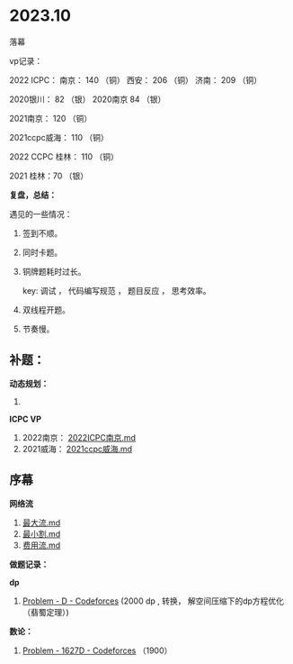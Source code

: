 # 2023.10

落幕

vp记录： 

2022 ICPC：
南京： 140 （铜）
西安： 206 （铜）
济南： 209 （铜）

2020银川： 82 （银）
2020南京   84 （银）

2021南京： 120 （铜）

2021ccpc威海： 110 （铜）

2022 CCPC
桂林： 110 （铜）

2021
桂林：70 （银）


**复盘，总结：**

遇见的一些情况：

1. 签到不顺。

2. 同时卡题。

3. 铜牌题耗时过长。

   key: 调试 ， 代码编写规范 ， 题目反应 ， 思考效率。

4. 双线程开题。

5. 节奏慢。

## 补题：

**动态规划：**

1. 

**ICPC VP**

1. 2022南京： [2022ICPC南京.md](..\..\problems\XCPC\2022ICPC南京.md) 
1. 2021威海： [2021ccpc威海.md](..\..\problems\XCPC\2021ccpc威海.md) 

## 序幕

**网络流**

1. [最大流.md](..\..\Logrithm\图论\流匹配\最大流.md) 
2. [最小割.md](..\..\Logrithm\图论\流匹配\最小割.md) 
3. [费用流.md](..\..\Logrithm\图论\流匹配\费用流.md) 



**做题记录：**

**dp**

1. [Problem - D - Codeforces](https://codeforces.com/contest/1616/problem/D) (2000 dp , 转换， 解空间压缩下的dp方程优化（翡蜀定理）)

**数论：**

1. [Problem - 1627D - Codeforces](https://codeforces.com/problemset/problem/1627/D) （1900）
